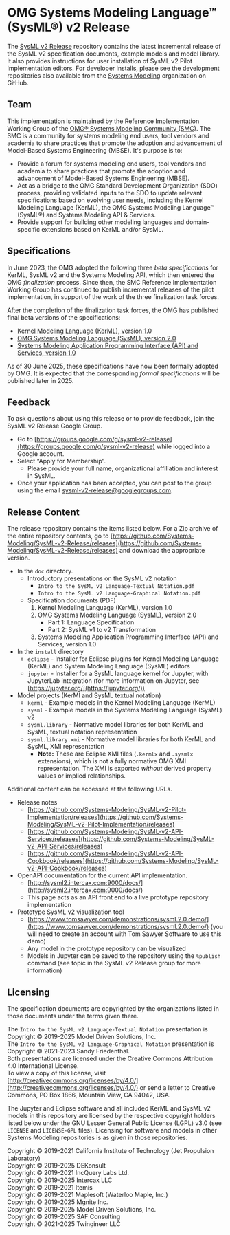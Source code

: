 # OMG Systems Modeling Language™ (SysML®) v2 Release

The [SysML v2 Release](https://github.com/Systems-Modeling/SysML-v2-Release) repository contains the latest incremental release of the SysML v2 specification documents, 
example models and model library. It also provides instructions for user installation of SysML v2 Pilot Implementation editors. For developer installs, please see the
development repositories also available from the [Systems Modeling](https://github.com/Systems-Modeling) organization on GitHub.

## Team

This implementation is maintained by the Reference Implementation Working Group of the [OMG® Systems Modeling Community (SMC)](https://www.omg.org/communities/systems-modeling-community.htm). 
The SMC is a community for systems modeling end users, tool vendors and academia to share practices that promote the adoption and advancement of Model-Based Systems Engineering (MBSE). 
It's purpose is to:
* Provide a forum for systems modeling end users, tool vendors and academia to share practices that promote the adoption and advancement of Model-Based Systems Engineering (MBSE).
* Act as a bridge to the OMG Standard Development Organization (SDO) process, providing validated inputs to the SDO to update relevant specifications based on evolving user needs, including the Kernel Modeling Language (KerML), the OMG Systems Modeling Language™ (SysML®) and Systems Modeling API & Services.
* Provide support for building other modeling languages and domain-specific extensions based on KerML and/or SysML.

## Specifications

In June 2023, the OMG adopted the following three _beta specifications_ for KerML, SysML v2 and the Systems Modeling API, which then entered the OMG _finalization_ process. Since then, the SMC Reference Implementation Working Group has continued to publish incremental releases of the pilot implementation, in support of the work of the three finalization task forces.

After the completion of the finalization task forces, the OMG has published final beta versions of the specifications: 

* [Kernel Modeling Language (KerML), version 1.0](https://www.omg.org/spec/KerML/1.0/Beta4)
* [OMG Systems Modeling Language (SysML), version 2.0](https://www.omg.org/spec/SysML/2.0/Beta4)
* [Systems Modeling Application Programming Interface (API) and Services, version 1.0](https://www.omg.org/spec/SystemsModelingAPI/1.0/Beta3)

As of 30 June 2025, these specifications have now been formally adopted by OMG. It is expected that the corresponding _formal specifications_ will be published later in 2025.

## Feedback

To ask questions about using this release or to provide feedback, join the SysML v2 Release Google Group.

   * Go to [https://groups.google.com/g/sysml-v2-release](https://groups.google.com/g/sysml-v2-release) while logged into a Google account. 
   * Select “Apply for Membership”. <br/>
     * Please provide your full name, organizational affiliation and interest in SysML.
   * Once your application has been accepted, you can post to the group using the email 
     [sysml-v2-release@googlegroups.com](mailto:sysml-v2-release@googlegroups.com). 
 
## Release Content

The release repository contains the items listed below. For a Zip archive of the entire repository contents, go to 
[https://github.com/Systems-Modeling/SysML-v2-Release/releases](https://github.com/Systems-Modeling/SysML-v2-Release/releases) and download the appropriate version.

  * In the `doc` directory.
    * Introductory presentations on the SysML v2 notation
        * `Intro to the SysML v2 Language-Textual Notation.pdf`
        * `Intro to the SysML v2 Language-Graphical Notation.pdf`
    * Specification documents (PDF)
      1. Kernel Modeling Language (KerML), version 1.0
      2. OMG Systems Modeling Language (SysML), version 2.0
         - Part 1: Language Specification
         - Part 2: SysML v1 to v2 Transformation
      3. Systems Modeling Application Programming Interface (API) and Services, version 1.0
  * In the `install` directory
    * `eclipse` - Installer for Eclipse plugins for Kernel Modeling Language (KerML) and System Modeling Language (SysML) editors
    * `jupyter` - Installer for a SysML language kernel for Jupyter, with JupyterLab integration 
      (for more information on Jupyter, see [https://jupyter.org/](https://jupyter.org/))
  * Model projects (KerMl and SysML textual notation)
      * `kerml` - Example models in the Kernel Modeling Language (KerML)
      * `sysml` - Example models in the Systems Modeling Language (SysML) v2
      * `sysml.library` - Normative model libraries for both KerML and SysML, textual notation representation
      * `sysml.library.xmi` - Normative model libraries for both KerML and SysML, XMI representation
        * **Note:** These are Eclipse XMI files (`.kermlx` and `.sysmlx` extensions), which is not a fully normative OMG XMI representation. The XMI is exported _without_ derived property values or implied relationships.
  
Additional content can be accessed at the following URLs.

  * Release notes
     * [https://github.com/Systems-Modeling/SysML-v2-Pilot-Implementation/releases](https://github.com/Systems-Modeling/SysML-v2-Pilot-Implementation/releases)
     * [https://github.com/Systems-Modeling/SysML-v2-API-Services/releases](https://github.com/Systems-Modeling/SysML-v2-API-Services/releases)
     * [https://github.com/Systems-Modeling/SysML-v2-API-Cookbook/releases](https://github.com/Systems-Modeling/SysML-v2-API-Cookbook/releases)
  * OpenAPI documentation for the current API implementation.
    * [http://sysml2.intercax.com:9000/docs/](http://sysml2.intercax.com:9000/docs/)
    * This page acts as an API front end to a live prototype repository implementation
  * Prototype SysML v2 visualization tool
    * [https://www.tomsawyer.com/demonstrations/sysml.2.0.demo/](https://www.tomsawyer.com/demonstrations/sysml.2.0.demo/) 
      (you will need to create an account with Tom Sawyer Software to use this demo)
    * Any model in the prototype repository can be visualized
    * Models in Jupyter can be saved to the repository using the `%publish` command 
      (see topic in the SysML v2 Release group for more information)
 
## Licensing

The specification documents are copyrighted by the organizations listed in those documents under the terms given there.

The `Intro to the SysML v2 Language-Textual Notation` presentation is Copyright © 2019-2025 Model Driven Solutions, Inc. </br>
The `Intro to the SysML v2 Language-Graphical Notation` presentation is Copyright © 2021-2023 Sandy Friedenthal. </br>
Both presentations are licensed under the Creative Commons Attribution 4.0  International License. </br>
To view a copy of this license, visit [http://creativecommons.org/licenses/by/4.0/](http://creativecommons.org/licenses/by/4.0/) 
or send a letter to Creative Commons, PO Box 1866, Mountain View, CA 94042, USA.

The Jupyter and Eclipse software and all included KerML and SysML v2 models in this repository are licensed by the respective copyright holders listed below 
under the GNU Lesser General Public License (LGPL) v3.0 (see `LICENSE` and `LICENSE-GPL` files). Licensing for software and models in other
Systems Modeling repositories is as given in those repositories.

Copyright © 2019-2021 California Institute of Technology (Jet Propulsion Laboratory) <br/>
Copyright © 2019-2025 DEKonsult <br/>
Copyright © 2019-2021 IncQuery Labs Ltd. <br/>
Copyright © 2019-2025 Intercax LLC <br/>
Copyright © 2019-2021 Itemis <br/>
Copyright © 2019-2021 Maplesoft (Waterloo Maple, Inc.) <br/>
Copyright © 2019-2025 Mgnite Inc. <br/>
Copyright © 2019-2025 Model Driven Solutions, Inc. <br/>
Copyright © 2019-2025 SAF Consulting <br/>
Copyright © 2021-2025 Twingineer LLC
